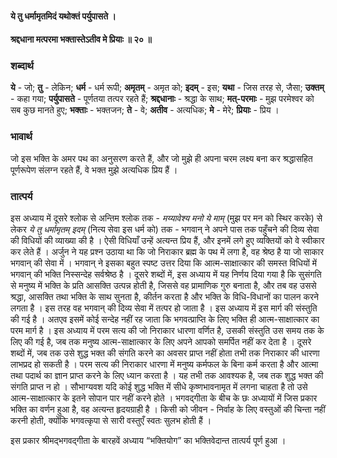 #### ये तु धर्मामृतमिदं यथोक्तं पर्युपासते ।
#### श्रद्दधाना मत्परमा भक्तास्तेऽतीव मे प्रियाः ॥ २० ॥

### शब्दार्थ

**ये** - जो; **तु** - लेकिन; **धर्म** - धर्म रूपी; **अमृतम्** - अमृत को; **इदम्** - इस; **यथा** - जिस तरह से, जैसा; **उक्तम्** - कहा गया; **पर्युपासते** - पूर्णतया तत्पर रहते हैं; **श्रद्दधानाः** - श्रद्धा के साथ; **मत्-परमाः** - मुझ परमेश्वर को सब कुछ मानते हुए; **भक्ताः** - भक्तजन; **ते** - वे; **अतीव** - अत्यधिक; **मे** - मेरे; **प्रियाः** - प्रिय ।

### भावार्थ

जो इस भक्ति के अमर पथ का अनुसरण करते हैं, और जो मुझे ही अपना चरम लक्ष्य बना कर श्रद्धासहित पूर्णरूपेण संलग्न रहते हैं, वे भक्त मुझे अत्यधिक प्रिय हैं ।

### तात्पर्य

इस अध्याय में दूसरे श्लोक से अन्तिम श्लोक तक - *मय्यावेश्य मनो ये माम्* (मुझ पर मन को स्थिर करके) से लेकर *ये तु धर्मामृतम् इदम्* (नित्य सेवा इस धर्म को) तक - भगवान् ने अपने पास तक पहुँचने की दिव्य सेवा की विधियों की व्याख्या की है । ऐसी विधियाँ उन्हें अत्यन्त प्रिय हैं, और इनमें लगे हुए व्यक्तियों को वे स्वीकार कर लेते हैं । अर्जुन ने यह प्रश्न उठाया था कि जो निराकार ब्रह्म के पथ में लगा है, वह श्रेष्ठ है या जो साकार भगवान् की सेवा में । भगवान् ने इसका बहुत स्पष्ट उत्तर दिया कि आत्म-साक्षात्कार की समस्त विधियों में भगवान् की भक्ति निस्सन्देह सर्वश्रेष्ठ है । दूसरे शब्दों में, इस अध्याय में यह निर्णय दिया गया है कि सुसंगति से मनुष्य में भक्ति के प्रति आसक्ति उत्पन्न होती है, जिससे वह प्रामाणिक गुरु बनाता है, और तब वह उससे श्रद्धा, आसक्ति तथा भक्ति के साथ सुनता है, कीर्तन करता है और भक्ति के विधि-विधानों का पालन करने लगता है । इस तरह वह भगवान् की दिव्य सेवा में तत्पर हो जाता है । इस अध्याय में इस मार्ग की संस्तुति की गई है । अतएव इसमें कोई सन्देह नहीं रह जाता कि भगवत्प्राप्ति के लिए भक्ति ही आत्म-साक्षात्कार का परम मार्ग है । इस अध्याय में परम सत्य की जो निराकार धारणा वर्णित है, उसकी संस्तुति उस समय तक के लिए की गई है, जब तक मनुष्य आत्म-साक्षात्कार के लिए अपने आपको समर्पित नहीं कर देता है । दूसरे शब्दों में, जब तक उसे शुद्ध भक्त की संगति करने का अवसर प्राप्त नहीं होता तभी तक निराकार की धारणा लाभप्रद हो सकती है । परम सत्य की निराकार धारणा में मनुष्य कर्मफल के बिना कर्म करता है और आत्मा तथा पदार्थ का ज्ञान प्राप्त करने के लिए ध्यान करता है । यह तभी तक आवश्यक है, जब तक शुद्ध भक्त की संगति प्राप्त न हो । सौभाग्यवश यदि कोई शुद्ध भक्ति में सीधे कृष्णभावनामृत में लगना चाहता है तो उसे आत्म-साक्षात्कार के इतने सोपान पार नहीं करने होते । भगवद्गीता के बीच के छः अध्यायों में जिस प्रकार भक्ति का वर्णन हुआ है, वह अत्यन्त हृदयग्राही है । किसी को जीवन - निर्वाह के लिए वस्तुओं की चिन्ता नहीं करनी होती, क्योंकि भगवत्कृपा से सारी वस्तुएँ स्वतः सुलभ होती हैं ।

इस प्रकार श्रीमद्भगवद्गीता के बारहवें अध्याय “भक्तियोग” का भक्तिवेदान्त तात्पर्य पूर्ण हुआ ।